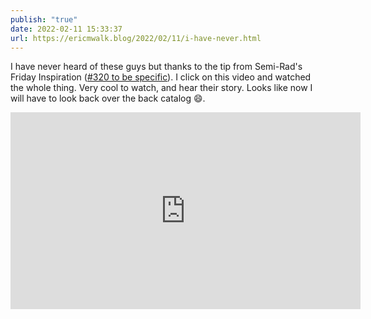 ```yaml
---
publish: "true"
date: 2022-02-11 15:33:37
url: https://ericmwalk.blog/2022/02/11/i-have-never.html
---
```


I have never heard of these guys but thanks to the tip from Semi-Rad's Friday Inspiration ([#320 to be specific](https://semi-rad.com/2022/02/friday-inspiration-320/)). I click on this video and watched the whole thing. Very cool to watch, and hear their story. Looks like now I will have to look back over the back catalog 😄.

<iframe width="560" height="315" src="https://www.youtube.com/embed/IWIl_jaOQkM" title="YouTube video player" frameborder="0" allow="accelerometer; autoplay; clipboard-write; encrypted-media; gyroscope; picture-in-picture" allowfullscreen></iframe>